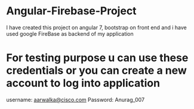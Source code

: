 # Angular-Firebase-Project
I have created this project on angular 7, bootstrap on front end and i have used google FireBase as backend of my application

# For testing purpose u can use these credentials or you can create a new account to log into application
username: aarwalka@cisco.com
Password: Anurag_007
